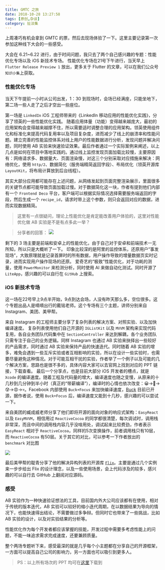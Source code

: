 ```yaml
---
title: GMTC 之旅
date: 2018-10-28 13:27:58
tags: [原创,杂谈]
category: 扯淡集
---
```


上周凑巧有机会拿到 GMTC 的票，然后去现场体验了一下。这里主要记录第一次参加这种线下大会的一些感受。

<!-- more -->

大会在 6.21~6.22 进行，由于时间问题，我只去了两个自己感兴趣的专题：性能优化专场以及 iOS 新技术专场。
性能优化专场在21号下午进行，当天早上 `Flutter Release Preview 1` 放出，更多关于 Flutter 的文章，可以在我们公众号`知识小集`上获取。

### 性能优化专场

当天下午提前一小时从公司出发，1：30 到现场时，会场已经满座，只能坐地下，第二场一些人走了之后才空出一些座位。

第一场是 `LinkedIn` iOS 工程师带来的《LinkedIn 移动应用的性能优化实践》，分享了领英的一些性能优化实践。
随着应用体量（功能）变得越来越庞大，最初的应用架构会变得越来越撑不住，所以需要适时调整合理的应用架构。领英使用组件化和标准化来提高代码复用率以及项目复杂度，进而减少了线上的崩溃率和性能问题。建立完善的性能监控体系对线上用户的性能数据进行分析，发现问题并解决问题，同时使用 AB 实验来快速验证效果。最后作者通过一个实际案例来阐述，以上几点是如何在项目中落地实践的。通过线上监控发现页面加载比较慢，主要原因有：网络请求多、数据量大、页面渲染慢，对这三个分别采取对应措施来解决：网络优化，使用 `http/2`、数据简化（服务端精简返回字段）、布局优化（领英开源库 `LayoutKit`，将布局计算放到后台线程）。

其实大部分应用都可能存在上述问题，从网络发起到页面完整渲染展示，里面很多的关键节点都可能导致页面加载过慢。对于数据简化这一块，作者有提到他们内部有一个 `Frontend Deco` 平台，客户端可以根据实际情况选择需要服务端返回的字段，然后生成一个 `recipe_id`，请求时带上这个参数，则只会返回对应的数据，进而实现数据精简。

> 这里有一点很疑问，理论上性能优化是肯定能改善用户体验的，这里对性能优化做 AB 实验是不是有点多此一举？

> 分享者的回答：
> ![](http://img.cdn.punmy.cn/15407047702510.jpg)

剩下的 3 场主要是前端和安卓上的性能优化，由于自己对于安卓和前端技术一无所知，所以只是大概听了一下。
印象比较深的是阿里的监控体系，还原用户“事发现场”，大致原理就是记录首屏时的所有数据，用户操作导致的增量数据页实时记录，进而实现用户操作现场的还原。
爱奇艺的“极致”性能优化，对于功耗的测量，使用 `PowerMonitor` 来检测分析，同时使用 AI 来做自动化测试。同时开源了 `LiteApp`，感兴趣的可以自行在 `GitHub` 上搜索。

### iOS 新技术专场

这一场在22号早上9点半开始，9点到达会场，人没有昨天那么多，空位很多。这个专题出品人是嘀嘀出行的戴铭老师。这个专场有三个主题，讲师分别来自 Instagram、美团、美甲帮。

来自 Instagram 的工程师主要分享了复杂列表的解决方案、对照实验、以及加快编译速度。
复杂列表使用他们自己开源的 `IGListKit` 以及 `MVVM` 架构来实现代码复用，各自业务团队代码集中在 `SectionController` 来达到解耦，各个业务团队只需专注于自己的业务逻辑。同样 Instagram 也通过 AB 实验来抉择出一些较好的产品需求，同时通过 AB 实验来保持产品的快速迭代。同时随着 AB 实验的增多，难免会遇到一些互斥实验或者互相影响的实验，所以在设计一些实验时，也需要尽量避免这种情况。对于可能互相干扰的实验，作者举了一个例子以及可能的几个解决方案，思路也是很不多的，具体内容大家可以去官网上找到对应的 PPT 链接，下载查看。
最后一个分享点，也是目前大部分 iOS 开发者的槽点，就是 `Xcode` 的编译速度。随着工程及代码量的增大，编译速度也随之变慢，从原来的十几秒到几分钟到半小时（真正的“带薪编译”），编译时的心情也依次改变：😀->🙂->😰->😡->💀。Facebook 内部使用 `Buck+Focus` 来加快编译速度，[Buck](https://github.com/facebook/buck) 目前已开源，据作者说，使用 `Buck+Focus` 后，编译速度又能到十几秒，感兴趣的可以尝试一下。

来自美团的臧成威老师分享了他们即将开源的面向对象的响应式架构：`EasyReact` 以及 `EasyMVVM`，相信用过 `ReactiveCocoa` 的同学都很清楚，每次调试时，调用栈非常深，而且中间的调用栈内容几乎没啥用处，调试起来比较费劲，作者表示 `EasyReact` 相对于 `ReactiveCocoa`，同样的5次变换操作，前者调用栈只有10层，而 `ReactiveCocoa` 有50层。关于其它的对比，可以参考一下作者放出的 `benchmark` 对比图

![](http://img.cdn.punmy.cn/15304329513135.jpg)

最后美甲帮的靛青分享了他的解决异构列表的开源库 [`Flix`](https://github.com/DianQK/Flix)。主要是通过几个实例来一步步给出 Flix 的设计理念，以及一些使用场景，会上代码涉及的较多，感兴趣的可以自行去 GitHub 上翻阅对应源码。

### 感受

AB 实验作为一种快速验证想法的工具，目前国内外大公司应该都有在使用，相对于传统的版本迭代，AB 实验可以较好的缩小迭代周期，在以数据结果为导向的情况下，也能快速得出结论，不需要做过多争辩。但同时它也带来了一些挑战，比如 AB 实验的设计，以及对实验结果的分析等。

性能优化作为每个开发者都应该掌握的技能，开发过程中需要多考虑性能上的问题，不能一味追求需求完成速度，还要兼顾质量。

整个两场专题听下来，感受最深的就是几乎每个小主题都在分享自己的开源框架，一方面可以提高自己公司的影响力，另一方面也可以吸引到更多人。

> PS：以上所有场次的 PPT 均可在[这里](https://gmtc.geekbang.org/schedule)下载到


